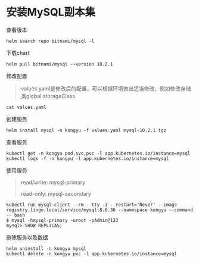 # 安装MySQL副本集

查看版本

```
helm search repo bitnami/mysql -l
```

下载chart

```
helm pull bitnami/mysql --version 10.2.1
```

修改配置

> values.yaml是修改后的配置，可以根据环境做出适当修改，例如修改存储类global.storageClass

```
cat values.yaml
```

创建服务

```shell
helm install mysql -n kongyu -f values.yaml mysql-10.2.1.tgz
```

查看服务

```shell
kubectl get -n kongyu pod,svc,pvc -l app.kubernetes.io/instance=mysql
kubectl logs -f -n kongyu -l app.kubernetes.io/instance=mysql
```

使用服务

> read/write: mysql-primary
>
> read-only: mysql-secondary

```
kubectl run mysql-client --rm --tty -i --restart='Never' --image  registry.lingo.local/service/mysql:8.0.36 --namespace kongyu --command -- bash
$ mysql -hmysql-primary -uroot -pAdmin@123
mysql> SHOW REPLICAS;
```

删除服务以及数据

```
helm uninstall -n kongyu mysql
kubectl delete -n kongyu pvc -l app.kubernetes.io/instance=mysql
```

